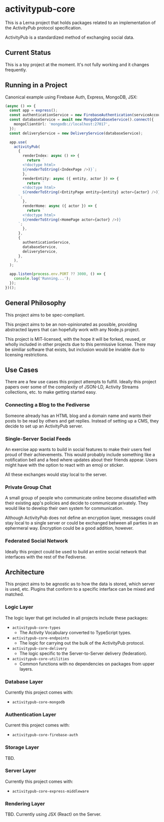 # activitypub-core

This is a Lerna project that holds packages related to an implementation of the
ActivityPub protocol specification.

ActivityPub is a standardized method of exchanging social data.

## Current Status

This is a toy project at the moment. It's not fully working and it changes
frequently.

## Running in a Project

Canonical example using Firebase Auth, Express, MongoDB, JSX:

```ts
(async () => {
  const app = express();
  const authenticationService = new FirebaseAuthentication(serviceAccount, '<project-id>');
  const databaseService = await new MongoDatabaseService().connect({
    mongoClientUrl: 'mongodb://localhost:27017',
  });
  const deliveryService = new DeliveryService(databaseService);

  app.use(
    activityPub(
      {
        renderIndex: async () => {
          return `
        <!doctype html>
        ${renderToString(<IndexPage />)}`;
        },
        renderEntity: async ({ entity, actor }) => {
          return `
        <!doctype html>
        ${renderToString(<EntityPage entity={entity} actor={actor} />)}
      `;
        },
        renderHome: async ({ actor }) => {
          return `
        <!doctype html>
        ${renderToString(<HomePage actor={actor} />)}
      `;
        },
      },
      {
        authenticationService,
        databaseService,
        deliveryService,
      },
    ),
  );

  app.listen(process.env.PORT ?? 3000, () => {
    console.log('Running...');
  });
})();
```

## General Philosophy

This project aims to be spec-compliant.

This project aims to be an non-opinionated as possible, providing abstracted
layers that can hopefully work with any Node.js project.

This project is MIT-licensed, with the hope it will be forked, reused, or
wholly included in other projects due to this permissive license. There may be
similiar software that exists, but inclusion would be inviable due to licensing
restrictions.

## Use Cases

There are a few use cases this project attempts to fulfill. Ideally this project
papers over some of the complexity of JSON-LD, Activity Streams collections, etc.
to make getting started easy.

### Connecting a Blog to the Fediverse

Someone already has an HTML blog and a domain name and wants their posts to be
read by others and get replies. Instead of setting up a CMS, they decide to set
up an ActivityPub server.

### Single-Server Social Feeds

An exercise app wants to build in social features to make their users feel
proud of their achievements. This would probably include something like a
notification bell and a feed where updates about their friends appear. Users
might have with the option to react with an emoji or sticker.

All these exchanges would stay local to the server.

### Private Group Chat

A small group of people who communicate online become dissatisfied with their
existing app's policies and decide to communicate privately. They would like to
develop their own system for communication.

Although ActivityPub does not define an encryption layer, messages could stay
local to a single server or could be exchanged between all parties in an
ephermeral way. Encryption could be a good addition, however.

### Federated Social Network

Ideally this project could be used to build an entire social network that
interfaces with the rest of the Fediverse.

## Architecture

This project aims to be agnostic as to how the data is stored, which server is
used, etc. Plugins that conform to a specific interface can be mixed and matched.

### Logic Layer

The logic layer that get included in all projects include these packages:

- `activitypub-core-types`
  - The Activity Vocabulary converted to TypeScript types.
- `activitypub-core-endpoints`
  - The logic for carrying out the bulk of the ActivityPub protocol.
- `activitypub-core-delivery`
  - The logic specific to the Server-to-Server delivery (federation).
- `activitypub-core-utilities`
  - Common functions with no dependencies on packages from upper layers.

### Database Layer

Currently this project comes with:

- `activitypub-core-mongodb`

### Authentication Layer

Current this project comes with:

- `activitypub-core-firebase-auth`

### Storage Layer

TBD.

### Server Layer

Currently this project comes with:

- `activitypub-core-express-middleware`

### Rendering Layer

TBD. Currently using JSX (React) on the Server.